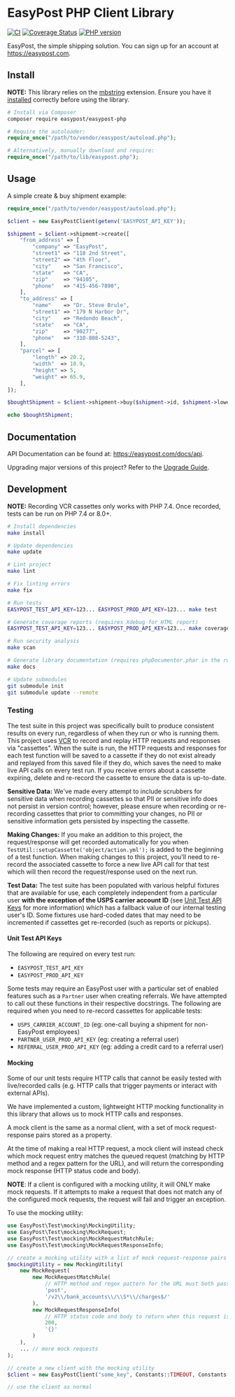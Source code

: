 # EasyPost PHP Client Library

[![CI](https://github.com/EasyPost/easypost-php/workflows/CI/badge.svg)](https://github.com/EasyPost/easypost-php/actions?query=workflow%3ACI)
[![Coverage Status](https://coveralls.io/repos/github/EasyPost/easypost-php/badge.svg?branch=master)](https://coveralls.io/github/EasyPost/easypost-php?branch=master)
[![PHP version](https://badge.fury.io/ph/easypost%2Feasypost-php.svg)](https://badge.fury.io/ph/easypost%2Feasypost-php)

EasyPost, the simple shipping solution. You can sign up for an account at <https://easypost.com>.

## Install

**NOTE:** This library relies on the [mbstring](http://php.net/manual/en/book.mbstring.php) extension. Ensure you have it [installed](http://www.php.net/manual/en/mbstring.installation.php) correctly before using the library.

```bash
# Install via Composer
composer require easypost/easypost-php
```

```php
# Require the autoloader:
require_once("/path/to/vendor/easypost/autoload.php");

# Alternatively, manually download and require:
require_once("/path/to/lib/easypost.php");
```

## Usage

A simple create & buy shipment example:

```php
require_once("/path/to/vendor/easypost/autoload.php");

$client = new EasyPostClient(getenv('EASYPOST_API_KEY'));

$shipment = $client->shipmemt->create([
    "from_address" => [
        "company" => "EasyPost",
        "street1" => "118 2nd Street",
        "street2" => "4th Floor",
        "city"    => "San Francisco",
        "state"   => "CA",
        "zip"     => "94105",
        "phone"   => "415-456-7890",
    ],
    "to_address" => [
        "name"    => "Dr. Steve Brule",
        "street1" => "179 N Harbor Dr",
        "city"    => "Redondo Beach",
        "state"   => "CA",
        "zip"     => "90277",
        "phone"   => "310-808-5243",
    ],
    "parcel" => [
        "length" => 20.2,
        "width"  => 10.9,
        "height" => 5,
        "weight" => 65.9,
    ],
]);

$boughtShipment = $client->shipment->buy($shipment->id, $shipment->lowestRate());

echo $boughtShipment;
```

## Documentation

API Documentation can be found at: <https://easypost.com/docs/api>.

Upgrading major versions of this project? Refer to the [Upgrade Guide](UPGRADE_GUIDE.md).

## Development

**NOTE:** Recording VCR cassettes only works with PHP 7.4. Once recorded, tests can be run on PHP 7.4 or 8.0+.

```bash
# Install dependencies
make install

# Update dependencies
make update

# Lint project
make lint

# Fix linting errors
make fix

# Run tests
EASYPOST_TEST_API_KEY=123... EASYPOST_PROD_API_KEY=123... make test

# Generate coverage reports (requires Xdebug for HTML report)
EASYPOST_TEST_API_KEY=123... EASYPOST_PROD_API_KEY=123... make coverage

# Run security analysis
make scan

# Generate library documentation (requires phpDocumentor.phar in the root of the project)
make docs

# Update submodules
git submodule init
git submodule update --remote
```

### Testing

The test suite in this project was specifically built to produce consistent results on every run, regardless of when they run or who is running them. This project uses [VCR](https://github.com/php-vcr/php-vcr) to record and replay HTTP requests and responses via "cassettes". When the suite is run, the HTTP requests and responses for each test function will be saved to a cassette if they do not exist already and replayed from this saved file if they do, which saves the need to make live API calls on every test run. If you receive errors about a cassette expiring, delete and re-record the cassette to ensure the data is up-to-date.

**Sensitive Data:** We've made every attempt to include scrubbers for sensitive data when recording cassettes so that PII or sensitive info does not persist in version control; however, please ensure when recording or re-recording cassettes that prior to committing your changes, no PII or sensitive information gets persisted by inspecting the cassette.

**Making Changes:** If you make an addition to this project, the request/response will get recorded automatically for you when `TestUtil::setupCassette('object/action.yml');` is added to the beginning of a test function. When making changes to this project, you'll need to re-record the associated cassette to force a new live API call for that test which will then record the request/response used on the next run.

**Test Data:** The test suite has been populated with various helpful fixtures that are available for use, each completely independent from a particular user **with the exception of the USPS carrier account ID** (see [Unit Test API Keys](#unit-test-api-keys) for more information) which has a fallback value of our internal testing user's ID. Some fixtures use hard-coded dates that may need to be incremented if cassettes get re-recorded (such as reports or pickups).

#### Unit Test API Keys

The following are required on every test run:

- `EASYPOST_TEST_API_KEY`
- `EASYPOST_PROD_API_KEY`

Some tests may require an EasyPost user with a particular set of enabled features such as a `Partner` user when creating referrals. We have attempted to call out these functions in their respective docstrings. The following are required when you need to re-record cassettes for applicable tests:

- `USPS_CARRIER_ACCOUNT_ID` (eg: one-call buying a shipment for non-EasyPost employees)
- `PARTNER_USER_PROD_API_KEY` (eg: creating a referral user)
- `REFERRAL_USER_PROD_API_KEY` (eg: adding a credit card to a referral user)

#### Mocking

Some of our unit tests require HTTP calls that cannot be easily tested with live/recorded calls (e.g. HTTP calls that trigger payments or interact with external APIs).

We have implemented a custom, lightweight HTTP mocking functionality in this library that allows us to mock HTTP calls and responses.

A mock client is the same as a normal client, with a set of mock request-response pairs stored as a property.

At the time of making a real HTTP request, a mock client will instead check which mock request entry matches the queued request (matching by HTTP method and a regex pattern for the URL), and will return the corresponding mock response (HTTP status code and body).

**NOTE**: If a client is configured with a mocking utility, it will ONLY make mock requests. If it attempts to make a request that does not match any of the configured mock requests, the request will fail and trigger an exception.

To use the mocking utility:

```php
use EasyPost\Test\mocking\MockingUtility;
use EasyPost\Test\mocking\MockRequest;
use EasyPost\Test\mocking\MockRequestMatchRule;
use EasyPost\Test\mocking\MockRequestResponseInfo;

// create a mocking utility with a list of mock request-response pairs
$mockingUtility = new MockingUtility(
    new MockRequest(
        new MockRequestMatchRule(
            // HTTP method and regex pattern for the URL must both pass for the request to match
            'post',
            '/v2\\/bank_accounts\\/\\S*\\/charges$/'
        ),
        new MockRequestResponseInfo(
            // HTTP status code and body to return when this request is matched
            200,
            '{}'
        )
    ),
    ... // more mock requests
);

// create a new client with the mocking utility
$client = new EasyPostClient("some_key", Constants::TIMEOUT, Constants::API_BASE, $mockUtility);

// use the client as normal
```